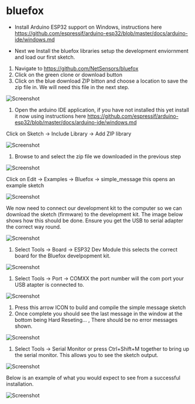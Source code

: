 # bluefox

- Install Arduino ESP32 support on Windows, instructions here https://github.com/espressif/arduino-esp32/blob/master/docs/arduino-ide/windows.md

- Next we Install the bluefox libraries setup the development enviornment and load our first sketch.

1. Navigate to https://github.com/NetSensors/bluefox 
2. Click on the green clone or download button
3. Click on the blue download ZIP bitton and choose a location to save the zip file in. We will need this file in the next step.

![Screenshot](screenshots/bf001.png)

1. Open the arduino IDE application, if you have not installed this yet install it now using instructions here https://github.com/espressif/arduino-esp32/blob/master/docs/arduino-ide/windows.md

Click on Sketch -> Include Library -> Add ZIP library 

![Screenshot](screenshots/bf002.png)

1. Browse to and select the zip file we downloaded in the previous step

![Screenshot](screenshots/bf003.png)

Click on Edit -> Examples -> Bluefox -> simple_message this opens an example sketch

![Screenshot](screenshots/bf004.png)

We now need to connect our development kit to the computer so we can download the sketch (firmware) to the development kit. The image below shows how this should be done. Ensure you get the USB to serial adapter the correct way round.

![Screenshot](screenshots/bluefox-connect.jpg)

1. Select Tools -> Board -> ESP32 Dev Module this selects the correct board for the Bluefox develpopment kit.

![Screenshot](screenshots/bf005.png)

1. Select Tools -> Port -> COMXX the port number will the com port your USB atapter is connected to. 

![Screenshot](screenshots/bf006.png)

1. Press this arrow ICON to build and compile the simple message sketch  
2. Once complete you should see the last message in the window at the bottom being Hard Reseting... , There should be no error messages shown.

![Screenshot](screenshots/bf007.png)

1. Select Tools -> Serial Monitor or press Ctrl+Shift+M together to bring up the serial monitor. This allows you to see the sketch output.

![Screenshot](screenshots/bf008.png)

Below is an example of what you would expect to see from a successful installation.

![Screenshot](screenshots/bf009.png)
